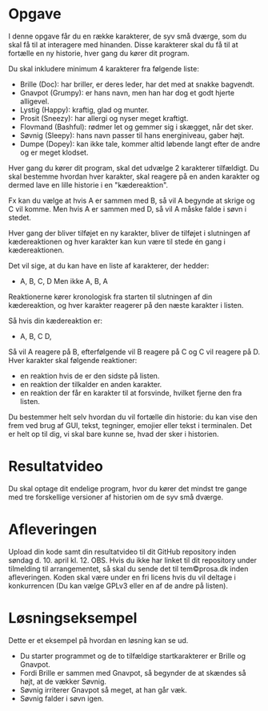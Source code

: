 # Opgave

I denne opgave får du en række karakterer, de syv små dværge, som du skal få til at interagere med hinanden. 
Disse karakterer skal du få til at fortælle en ny historie, hver gang du kører dit program.

Du skal inkludere minimum 4 karakterer fra følgende liste:
- Brille (Doc): har briller, er deres leder, har det med at snakke bagvendt.
- Gnavpot (Grumpy): er hans navn, men han har dog et godt hjerte alligevel.
- Lystig (Happy): kraftig, glad og munter.
- Prosit (Sneezy): har allergi og nyser meget kraftigt.
- Flovmand (Bashful): rødmer let og gemmer sig i skægget, når det sker.
- Søvnig (Sleepy): hans navn passer til hans energiniveau, gaber højt.
- Dumpe (Dopey): kan ikke tale, kommer altid løbende langt efter de andre og er meget klodset.

Hver gang du kører dit program, skal det udvælge 2 karakterer tilfældigt. Du skal bestemme hvordan hver karakter, skal reagere på en anden karakter og dermed lave en lille historie i en "kædereaktion".

Fx kan du vælge at hvis A er sammen med B, så vil A begynde at skrige og C vil komme. Men hvis A er sammen med D, så vil A måske falde i søvn i stedet.

Hver gang der bliver tilføjet en ny karakter, bliver de tilføjet i slutningen af kædereaktionen og hver karakter kan kun være til stede én gang i kædereaktionen. 

Det vil sige, at du kan have en liste af karakterer, der hedder:
- A, B, C, D Men ikke A, B, A

Reaktionerne kører kronologisk fra starten til slutningen af din kædereaktion, og hver karakter reagerer på den næste karakter i listen. 

Så hvis din kædereaktion er:
- A, B, C D,

Så vil A reagere på B, efterfølgende vil B reagere på C og C vil reagere på D. Hver karakter skal følgende reaktioner:
- en reaktion hvis de er den sidste på listen.
- en reaktion der tilkalder en anden karakter.
- en reaktion der får en karakter til at forsvinde, hvilket fjerne den fra listen.

Du bestemmer helt selv hvordan du vil fortælle din historie: du kan vise den frem ved brug af GUI, tekst, tegninger, emojier eller tekst i terminalen. Det er helt op til dig, vi skal bare kunne se, hvad der sker i historien.

# Resultatvideo

Du skal optage dit endelige program, hvor du kører det mindst tre gange med tre forskellige versioner af historien om de syv små dværge.

# Afleveringen

Upload din kode samt din resultatvideo til dit GitHub repository inden søndag d. 10. april kl. 12.
OBS. Hvis du ikke har linket til dit repository under tilmelding til arrangementet, så skal du sende det til tem©prosa.dk inden afleveringen.
Koden skal være under en fri licens hvis du vil deltage i konkurrencen (Du kan vælge GPLv3 eller en af de andre på listen).

# Løsningseksempel

Dette er et eksempel på hvordan en løsning kan se ud.
- Du starter programmet og de to tilfældige startkarakterer er Brille og Gnavpot.
- Fordi Brille er sammen med Gnavpot, så begynder de at skændes så højt, at de vækker Søvnig.
- Søvnig irriterer Gnavpot så meget, at han går væk.
- Søvnig falder i søvn igen.
